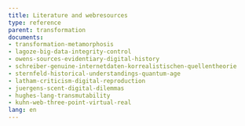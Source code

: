 ```yaml
---
title: Literature and webresources
type: reference
parent: transformation
documents:
- transformation-metamorphosis
- lagoze-big-data-integrity-control 
- owens-sources-evidentiary-digital-history 
- schreiber-genuine-internetdaten-korrealistischen-quellentheorie
- sternfeld-historical-understandings-quantum-age
- latham-criticism-digital-reproduction
- juergens-scent-digital-dilemmas
- hughes-lang-transmutability
- kuhn-web-three-point-virtual-real
lang: en
---
```

